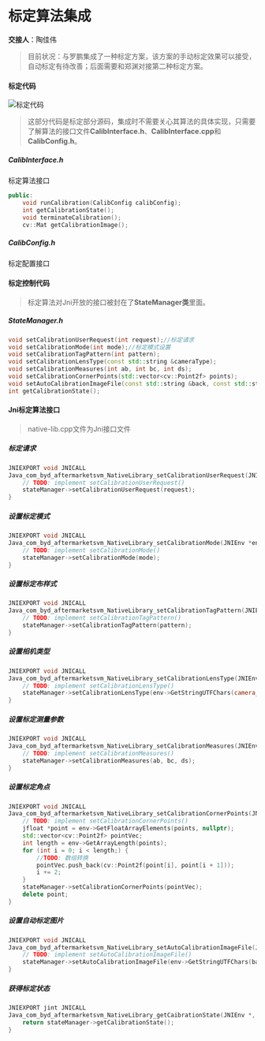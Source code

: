 # 标定算法集成

**交接人**：陶佳伟

> 目前状况：与罗鹏集成了一种标定方案，该方案的手动标定效果可以接受，自动标定有待改善；后面需要和郑渊对接第二种标定方案。

#### 标定代码

![标定代码](/Users/huyaohua/yangxu/workspace/JobHandover/全景后装项目/img/标定代码.png)

> 这部分代码是标定部分源码，集成时不需要关心其算法的具体实现，只需要了解算法的接口文件**CalibInterface.h**、**CalibInterface.cpp**和**CalibConfig.h**。

##### CalibInterface.h

标定算法接口

```c++
public:
	void runCalibration(CalibConfig calibConfig);
	int getCalibrationState();
	void terminateCalibration();
	cv::Mat getCalibrationImage();
```

##### CalibConfig.h

标定配置接口

#### 标定控制代码

> 标定算法对Jni开放的接口被封在了**StateManager类**里面。

##### StateManager.h

```c++
void setCalibrationUserRequest(int request);//标定请求
void setCalibrationMode(int mode);//标定模式设置
void setCalibrationTagPattern(int pattern);
void setCalibrationLensType(const std::string &cameraType);
void setCalibrationMeasures(int ab, int bc, int ds);
void setCalibrationCornerPoints(std::vector<cv::Point2f> points);
void setAutoCalibrationImageFile(const std::string &back, const std::string &front, const std::string &left, const std::string &right);
int getCalibrationState();
```

 #### Jni标定算法接口

> native-lib.cpp文件为Jni接口文件

##### 标定请求

```c++
JNIEXPORT void JNICALL
Java_com_byd_aftermarketsvm_NativeLibrary_setCalibrationUserRequest(JNIEnv *env, jclass clazz, jint request) {
    // TODO: implement setCalibrationUserRequest()
    stateManager->setCalibrationUserRequest(request);
}
```

##### 设置标定模式

```c++
JNIEXPORT void JNICALL
Java_com_byd_aftermarketsvm_NativeLibrary_setCalibrationMode(JNIEnv *env, jclass clazz, jint mode) {
    // TODO: implement setCalibrationMode()
    stateManager->setCalibrationMode(mode);
}
```

##### 设置标定布样式

```c++
JNIEXPORT void JNICALL
Java_com_byd_aftermarketsvm_NativeLibrary_setCalibrationTagPattern(JNIEnv *env, jclass clazz, jint pattern) {
    // TODO: implement setCalibrationTagPattern()
    stateManager->setCalibrationTagPattern(pattern);
}
```

##### 设置相机类型

```c++
JNIEXPORT void JNICALL
Java_com_byd_aftermarketsvm_NativeLibrary_setCalibrationLensType(JNIEnv *env, jclass clazz, jstring camera_type) {
    // TODO: implement setCalibrationLensType()
    stateManager->setCalibrationLensType(env->GetStringUTFChars(camera_type, nullptr));
}
```

##### 设置标定测量参数

```c++
JNIEXPORT void JNICALL
Java_com_byd_aftermarketsvm_NativeLibrary_setCalibrationMeasures(JNIEnv *env, jclass clazz, jint ab, jint bc, jint ds) {
    // TODO: implement setCalibrationMeasures()
    stateManager->setCalibrationMeasures(ab, bc, ds);
}
```

##### 设置标定角点

```c++
JNIEXPORT void JNICALL
Java_com_byd_aftermarketsvm_NativeLibrary_setCalibrationCornerPoints(JNIEnv *env, jclass clazz, jfloatArray points) {
    // TODO: implement setCalibrationCornerPoints()
    jfloat *point = env->GetFloatArrayElements(points, nullptr);
    std::vector<cv::Point2f> pointVec;
    int length = env->GetArrayLength(points);
    for (int i = 0; i < length;) {
        //TODO: 数组转换
        pointVec.push_back(cv::Point2f(point[i], point[i + 1]));
        i += 2;
    }
    stateManager->setCalibrationCornerPoints(pointVec);
    delete point;
}
```

##### 设置自动标定图片

```c++
JNIEXPORT void JNICALL
Java_com_byd_aftermarketsvm_NativeLibrary_setAutoCalibrationImageFile(JNIEnv *env, jclass clazz, jstring back, jstring front, jstring left, jstring right) {
    // TODO: implement setAutoCalibrationImageFile()
    stateManager->setAutoCalibrationImageFile(env->GetStringUTFChars(back, nullptr), env->GetStringUTFChars(front, nullptr), env->GetStringUTFChars(left, nullptr), env->GetStringUTFChars(right, nullptr));
}
```

##### 获得标定状态

```c++
JNIEXPORT jint JNICALL
Java_com_byd_aftermarketsvm_NativeLibrary_getCaibrationState(JNIEnv *, jclass) {
    return stateManager->getCalibrationState();
}
```

